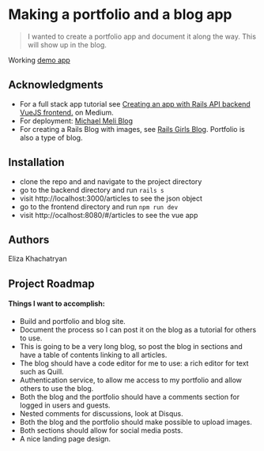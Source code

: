 # Making a portfolio and a blog app

> I wanted to create a portfolio app and document it along the way. This will show up in the blog.  

Working [demo app]()

## Acknowledgments

* For a full stack app tutorial see [Creating an app with Rails API backend VueJS frontend.](https://medium.com/@sfcooper/creating-an-app-with-rails-api-backend-vuejs-frontend-403d2df61dab) on Medium. 
* For deployment: [Michael Meli Blog](https://michaelmeli.com/deployment/2017/09/11/deploying-rails-and-vue-to-heroku.html)  
* For creating a Rails Blog with images, see [Rails Girls Blog](http://railsgirls.com/files/vienna/tutorial_1.html). Portfolio is also a type of blog.


## Installation

- clone the repo and and navigate to the project directory
- go to the backend directory and run `rails s`
- visit http://localhost:3000/articles to see the json object
- go to the frontend directory and run `npm run dev`
- visit http://ocalhost:8080/#/articles to see the vue app

## Authors

Eliza Khachatryan

## Project Roadmap

#### Things I want to accomplish:

* Build and portfolio and blog site.
* Document the process so I can post it on the blog as a tutorial for others to use.
* This is going to be a very long blog, so post the blog in sections and have a table of contents linking to all articles.
* The blog should have a code editor for me to use: a rich editor for text such as Quill.
* Authentication service, to allow me access to my portfolio and allow others to use the blog.
* Both the blog and the portfolio should have a comments section for logged in users and guests.
* Nested comments for discussions, look at Disqus.
* Both the blog and the portfolio should make possible to upload images.
* Both sections should allow for social media posts.
* A nice landing page design. 

